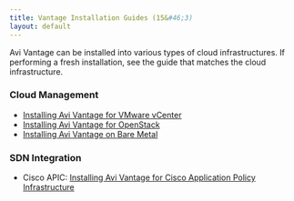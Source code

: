 ```yaml
---
title: Vantage Installation Guides (15&#46;3)
layout: default
---
```

Avi Vantage can be installed into various types of cloud infrastructures. If performing a fresh installation, see the guide that matches the cloud infrastructure.

### Cloud Management

* <a href="/docs/16.3/deploying-avi-vantage-for-vmware-vcenter-2/">Installing Avi Vantage for VMware vCenter</a>
* <a href="/docs/16.3/installation-guides/installing-avi-vantage-for-openstack-2/">Installing Avi Vantage for OpenStack</a>
* <a href="/docs/16.3/installation-guides/installing-avi-vantage-on-bare-metal-2/">Installing Avi Vantage on Bare Metal</a> 

### SDN Integration

* Cisco APIC: <a href="/docs/16.3/installation-guides/installing-avi-vantage-for-cisco-application-policy-infrastructure/">Installing Avi Vantage for Cisco Application Policy Infrastructure</a> 